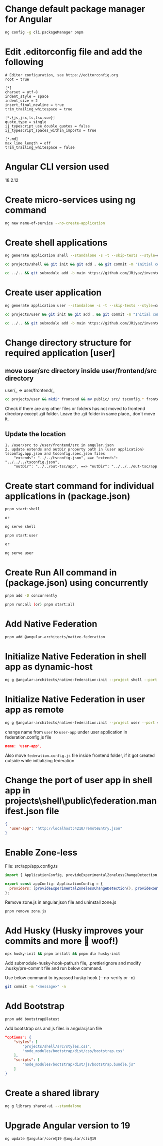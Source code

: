# Change default package manager for Angular

```sh
ng config -g cli.packageManager pnpm
```

# Edit .editorconfig file and add the following

```apacheconf
# Editor configuration, see https://editorconfig.org
root = true

[*]
charset = utf-8
indent_style = space
indent_size = 2
insert_final_newline = true
trim_trailing_whitespace = true

[*.{js,jsx,ts,tsx,vue}]
quote_type = single
ij_typescript_use_double_quotes = false
ij_typescript_spaces_within_imports = true

[*.md]
max_line_length = off
trim_trailing_whitespace = false
```

# Angular CLI version used

18.2.12

# Create micro-services using ng command

```sh
ng new name-of-service --no-create-application
```

# Create shell applications

```sh
ng generate application shell --standalone -s -t --skip-tests --style=css --ssr=N
```

```sh
cd projects/shell && git init && git add . && git commit -m "Initial commit"
```

```sh
cd ../.. && git submodule add -b main https://github.com/JRiyaz/inventory-shell.git projects/shell
```

# Create user application

```sh
ng generate application user --standalone -s -t --skip-tests --style=css --ssr=N
```

```sh
cd projects/user && git init && git add . && git commit -m "Initial commit"
```

```sh
cd ../.. && git submodule add -b main https://github.com/JRiyaz/inventory-user.git projects/user
```

# Change directory structure for required application [user]

## move user/src directory inside user/frontend/src directory

user/_ => user/frontend/_

```sh
cd projects/user && mkdir frontend && mv public/ src/ tsconfig.* frontend/
```

Check if there are any other files or folders has not moved to frontend directory except .git folder. Leave the .git folder in same place., don't move it.

## Update the location

    1. /user/src to /user/frontend/src in angular.json
    2. update extends and outDir property path in (user application) tsconfig.app.json and tsconfig.spec.json files
        "extends": "../../tsconfig.json", ==> "extends": "../../../tsconfig.json",
        "outDir": "../../out-tsc/app", ==> "outDir": "../../../out-tsc/app

# Create start command for individual applications in (package.json)

```sh
pnpm start:shell

or

ng serve shell
```

```sh
pnpm start:user

or

ng serve user
```

# Create Run All command in (package.json) using concurrently

```sh
pnpm add -D concurrently
```

```sh
pnpm run:all (or) pnpm start:all
```

# Add Native Federation

```sh
pnpm add @angular-architects/native-federation
```

# Initialize Native Federation in shell app as dynamic-host

```sh
ng g @angular-architects/native-federation:init --project shell --port 4200 --type dynamic-host
```

# Initialize Native Federation in user app as remote

```sh
ng g @angular-architects/native-federation:init --project user --port 4210 --type remote
```

change name from `user` to `user-app` under user application in federation.config.js file

```json
name: 'user-app',
```

Also move `federation.config.js` file inside frontend folder, if it got created outside while initializing federation.

# Change the port of user app in shell app in projects\shell\public\federation.manifest.json file

```json
{
  "user-app": "http://localhost:4210/remoteEntry.json"
}
```

# Enable Zone-less

File: src/app/app.config.ts

```js
import { ApplicationConfig, provideExperimentalZonelessChangeDetection } from '@angular/core';

export const appConfig: ApplicationConfig = {
  providers: [provideExperimentalZonelessChangeDetection(), provideRouter(routes)]
};
```

Remove zone.js in angular.json file and uninstall zone.js

```sh
pnpm remove zone.js
```

# Add Husky (Husky improves your commits and more 🐶 woof!)

```sh
npx husky-init && pnpm install && pnpm dlx husky-init
```

Add submodule-husky-hook-path.sh file, .prettierignore and modify .husky/pre-commit file and run below command.

Use below command to bypassed husky hook (--no-verify or -n)

```sh
git commit -m "<message>" -n
```

# Add Bootstrap

```sh
pnpm add bootstrap@latest
```

Add bootstrap css and js files in angular.json file

```json
"options": {
    "styles": [
        "projects/shell/src/styles.css",
        "node_modules/bootstrap/dist/css/bootstrap.css"
    ],
    "scripts": [
        "node_modules/bootstrap/dist/js/bootstrap.bundle.js"
    ]
}
```

# Create a shared library

```sh
ng g library shared-ui --standalone
```

# Upgrade Angular version to 19

```sh
ng update @angular/core@19 @angular/cli@19
```
